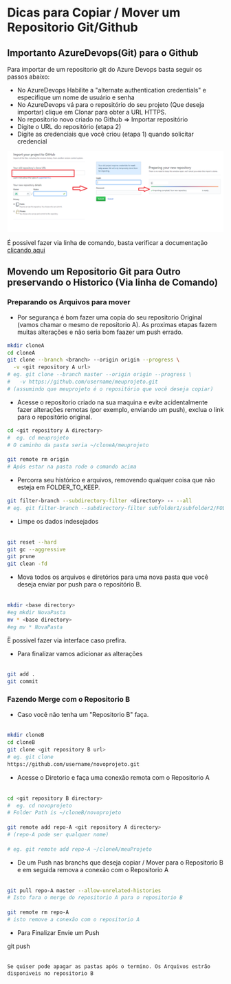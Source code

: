 # Dicas para Copiar / Mover um Repositorio Git/Github

## Importanto AzureDevops(Git) para o Github

Para importar de um repositorio git do Azure Devops basta seguir os passos abaixo:

* No AzureDevops Habilite a "alternate authentication credentials" e especifique um nome de usuário e senha
* No AzureDevops vá para o repositório do seu projeto (Que deseja importar) clique em Clonar para obter a URL HTTPS.
* No repositorio novo criado no Github => Importar repositório
* Digite o URL do repositório (etapa 2)
* Digite as credenciais que você criou (etapa 1) quando solicitar credencial


<img src="https://github.com/nesshub/gitMove/blob/master/Resources/ImportarGithub.png?raw=true" alt="azureDevops" >

É possivel fazer via linha de comando, basta verificar a documentação [clicando aqui](https://help.github.com/en/github/importing-your-projects-to-github/importing-a-git-repository-using-the-command-line)

## Movendo um Repositorio Git para Outro preservando o Historico (Via linha de Comando)

### Preparando os Arquivos para mover

* Por segurança é bom fazer uma copia do seu repositorio Original (vamos chamar o mesmo de repositorio A). As proximas etapas fazem muitas alterações e não seria bom faazer um push errado.

```bash
mkdir cloneA
cd cloneA
git clone --branch <branch> --origin origin --progress \
  -v <git repository A url>
# eg. git clone --branch master --origin origin --progress \
#   -v https://github.com/username/meuprojeto.git
# (assumindo que meuprojeto é o repositório que você deseja copiar)
```

* Acesse o repositorio criado na sua maquina e evite acidentalmente fazer alterações remotas (por exemplo, enviando um push), exclua o link para o repositório original.

```bash
cd <git repository A directory>
#  eg. cd meuprojeto
# O caminho da pasta seria ~/cloneA/meuprojeto

git remote rm origin
# Após estar na pasta rode o comando acima

```

* Percorra seu histórico e arquivos, removendo qualquer coisa que não esteja em FOLDER_TO_KEEP. 

```bash
git filter-branch --subdirectory-filter <directory> -- --all
# eg. git filter-branch --subdirectory-filter subfolder1/subfolder2/FOLDER_TO_KEEP -- --all

```

* Limpe os dados indesejados

```bash

git reset --hard
git gc --aggressive 
git prune
git clean -fd

```

* Mova todos os arquivos e diretórios para uma nova pasta que você deseja enviar por push para o repositório B.

```bash

mkdir <base directory>
#eg mkdir NovaPasta
mv * <base directory>
#eg mv * NovaPasta

```

Ë possivel fazer via interface caso prefira.

* Para finalizar vamos adicionar as alterações

```bash

git add .
git commit

```

### Fazendo Merge com o Repositorio B

* Caso você não tenha um "Repositorio B" faça.

```bash

mkdir cloneB
cd cloneB
git clone <git repository B url>
# eg. git clone 
https://github.com/username/novoprojeto.git

```

* Acesse o Diretorio e faça uma conexão remota com o Repositorio A

```bash

cd <git repository B directory>
#  eg. cd novoprojeto
# Folder Path is ~/cloneB/novoprojeto

git remote add repo-A <git repository A directory>
# (repo-A pode ser qualquer nome)

# eg. git remote add repo-A ~/cloneA/meuProjeto

```

* De um Push nas branchs que deseja copiar / Mover para o Repositorio B e em seguida remova a conexão com o Repositorio A

```bash

git pull repo-A master --allow-unrelated-histories
# Isto fara o merge do repositorio A para o repositorio B

git remote rm repo-A
# isto remove a conexão com o repositorio A

```

* Para Finalizar Envie um Push

git push

```

Se quiser pode apagar as pastas após o termino. Os Arquivos estrão disponiveis no repositorio B